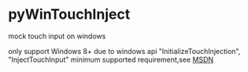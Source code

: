 # pyWinTouchInject
mock touch input on windows

only support Windows 8+ due to windows api "InitializeTouchInjection", "InjectTouchInput" minimum supported requirement,see [MSDN](https://learn.microsoft.com/en-us/windows/win32/api/winuser/nf-winuser-injecttouchinput)
